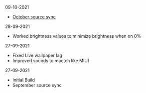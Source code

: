 09-10-2021
 - [October source sync](https://blog.pixelexperience.org/2021/10/october-update-the-last-ride/)

28-09-2021
 - Worked brightness values to minimize brightness when on 0%

27-09-2021
 -  Fixed Live wallpaper lag 
 -  Improved sounds to mactch like MIUI  

27-09-2021
 - Initial Build
 -  September source sync
